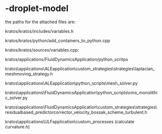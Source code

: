 # -droplet-model

the paths for the attached files are:

kratos/kratos/includes/variables.h

kratos/kratos/python/add_containers_to_python.cpp

kratos/kratos/sources/variables.cpp:

kratos/applications/FluidDynamicsApplication/python_scritps

kratos\applications\ALEapplication\custom_strategies\strategies\laplacian_meshmoving_strategy.h

kratos\applications\ALEapplication\python_scripts\mesh_solver.py

kratos\applications\FluidDynamicsApplication\python_scripts\vms_monolithic_solver.py

kratos\applications\FluidDynamicsApplication\custom_strategies\strategies\residualbased_predictorcorrector_velocity_bossak_scheme_turbulent.h

kratos\applications\ULFapplication\custom_processes (calculate curvature.h)